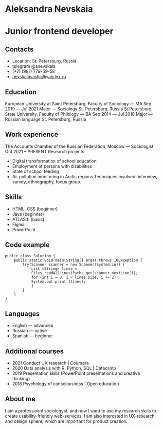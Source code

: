 # Aleksandra Nevskaia
Junior frontend developer
=====
## Contacts
* Location: St. Petersburg, Russia
* telegram @anevskaia
* (+7) (981) 779-59-58 
* nevskaiasasha@yandex.ru 
## Education
European University at Saint Petersburg, Faculty of Sociology ― MA	      Sep 2019 ― Jul 2021
Major ― Sociology 							    St. Petersburg, Russia
St.Petersburg State University, Faculty of Philology ― BA 		      Sep 2014 ― Jul 2018
Major ― Russian language						    St. Petersburg, Russia

## Work experience
The Accounts Chamber of the Russian Federation, Moscow ― Sociologist
Oct 2021 – PRESENT
Research projects:
* Digital transformation of school education 
* Employment of persons with disabilities
* State of school feeding
* Air pollution monitoring in Arctic regions
Techniques involved: interview, survey, ethnography, focus group.

## Skills
* HTML, CSS (beginner)
* Java (beginner)
* ATLAS.ti (basic)
* Figma 
* PowerPoint

## Code example
```
public class Solution {
    public static void main(String[] args) throws IOException {
        try(Scanner scanner = new Scanner(System.in)) {
            List <String> lines = 
            Files.readAllLines(Paths.get(scanner.nextLine());
            for (int i = 0, i < lines.size, i += 2)
            System.out.print (lines);
            }
        }
    }
}
```

## Languages
* English ― advanced
* Russian ― native
* Spanish ― beginner
## Additional courses
* 2021
Conduct UX research | Coursera
* 2020
Data analysis with R, Python, SQL | Datacamp
* 2019
Presentation skills (PowerPoint presentations and creative thinking)
* 2018
Psychology of consciousness | Open education
## About me
I am a professioanl sociologyst, and now I want to use my research skills to create usability-friendly web-services. I am also interested in UX-research and design sphere, which are important for product creation.

